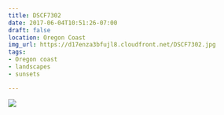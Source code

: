 ```yaml
---
title: DSCF7302
date: 2017-06-04T10:51:26-07:00
draft: false
location: Oregon Coast
img_url: https://d17enza3bfujl8.cloudfront.net/DSCF7302.jpg
tags:
- Oregon coast
- landscapes
- sunsets

---
```


![](https://d17enza3bfujl8.cloudfront.net/DSCF7302.jpg)

